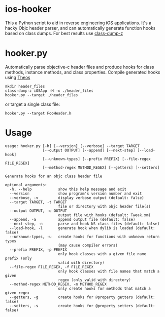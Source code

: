 ios-hooker
==========

This a Python script to aid in reverse engineering iOS applications.  It's a hacky Objc header parser, and can automatically generate function hooks based on class dumps.  For best results use [class-dump-z](https://code.google.com/p/networkpx/wiki/class_dump_z)

hooker.py
==========
Automatically parse objective-c header files and produce hooks for class methods, instance methods, and class properties.  Compile generated hooks using [Theos](https://github.com/DHowett/theos)

```
mkdir header_files
class-dump-z iOSApp -H -o ./header_files
hooker.py --target ./header_files
```

or target a single class file:
```
hooker.py --target FooHeader.h
```


Usage
==============
```
usage: hooker.py [-h] [--version] [--verbose] --target TARGET
                 [--output OUTPUT] [--append] [--next-step] [--load-hook]
                 [--unknown-types] [--prefix PREFIX] [--file-regex FILE_REGEX]
                 [--method-regex METHOD_REGEX] [--getters] [--setters]

Generate hooks for an objc class header file

optional arguments:
  -h, --help            show this help message and exit
  --version             show program's version number and exit
  --verbose, -v         display verbose output (default: false)
  --target TARGET, -t TARGET
                        file or directory with objc header file(s)
  --output OUTPUT, -o OUTPUT
                        output file with hooks (default: Tweak.xm)
  --append, -a          append output file (default: false)
  --next-step, -n       parse and hook NS class files (default: false)
  --load-hook, -l       generate hook when dylib is loaded (default: false)
  --unknown-types, -u   create hooks for functions with unknown return types
                        (may cause compiler errors)
  --prefix PREFIX, -p PREFIX
                        only hook classes with a given file name prefix (only
                        valid with directory)
  --file-regex FILE_REGEX, -f FILE_REGEX
                        only hook classes with file names that match a given
                        regex (only valid with directory)
  --method-regex METHOD_REGEX, -m METHOD_REGEX
                        only create hooks for methods that match a given regex
  --getters, -g         create hooks for @property getters (default: false)
  --setters, -s         create hooks for @property setters (default: false)
```
